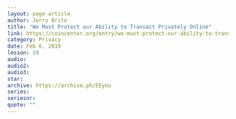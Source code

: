 ```yaml
---
layout: page-article
author: Jerry Brito
title: "We Must Protect our Ability to Transact Privately Online"
link: https://coincenter.org/entry/we-must-protect-our-ability-to-transact-privately-online
category: Privacy
date: Feb 6, 2019
lesson: 19
audio: 
audio2: 
audio3: 
star: 
archive: https://archive.ph/EEynu
series: 
seriesnr: 
quote: ""
---
```

